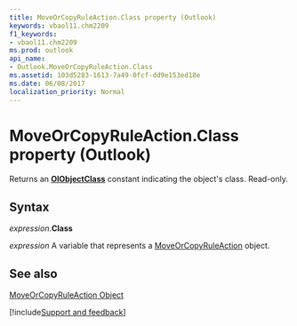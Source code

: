 ```yaml
---
title: MoveOrCopyRuleAction.Class property (Outlook)
keywords: vbaol11.chm2209
f1_keywords:
- vbaol11.chm2209
ms.prod: outlook
api_name:
- Outlook.MoveOrCopyRuleAction.Class
ms.assetid: 103d5283-1613-7a49-0fcf-dd9e153ed18e
ms.date: 06/08/2017
localization_priority: Normal
---
```



# MoveOrCopyRuleAction.Class property (Outlook)

Returns an  **[OlObjectClass](Outlook.OlObjectClass.md)** constant indicating the object's class. Read-only.


## Syntax

_expression_.**Class**

_expression_ A variable that represents a [MoveOrCopyRuleAction](Outlook.MoveOrCopyRuleAction.md) object.


## See also


[MoveOrCopyRuleAction Object](Outlook.MoveOrCopyRuleAction.md)

[!include[Support and feedback](~/includes/feedback-boilerplate.md)]